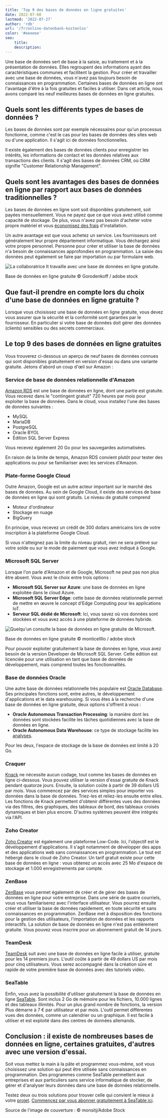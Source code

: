 ```yaml
---
title: 'Top 9 des bases de données en ligne gratuites'
date: 2022-07-08
lastmod: '2022-07-27'
author: 'rdb'
url: '/fr/online-datenbank-kostenlos'
color: '#eeeeee'
seo:
    title:
    description:
---
```


Une base de données sert de base à la saisie, au traitement et à la présentation de données. Elles regroupent des informations ayant des caractéristiques communes et facilitent la gestion. Pour créer et travailler avec une base de données, vous n'avez pas toujours besoin de connaissances en programmation. Certaines bases de données en ligne ont l'avantage d'être à la fois gratuites et faciles à utiliser. Dans cet article, nous avons comparé les neuf meilleures bases de données en ligne gratuites.

## Quels sont les différents types de bases de données ?

Les bases de données sont par exemple nécessaires pour qu'un processus fonctionne, comme c'est le cas pour les bases de données des sites web ou d'une application. Il s'agit ici de données fonctionnelles.

Il existe également des bases de données clients pour enregistrer les intérêts, les informations de contact et les données relatives aux transactions des clients. Il s'agit des bases de données CRM, où CRM signifie "Customer Relationship Management".

## Quels sont les avantages des bases de données en ligne par rapport aux bases de données traditionnelles ?

Les bases de données en ligne sont soit disponibles gratuitement, soit payées mensuellement. Vous ne payez que ce que vous avez utilisé comme capacité de stockage. De plus, vous n'avez pas besoin d'acheter votre propre matériel et vous [économisez des frais](https://seatable.io/fr/budgetplanung-vorlage/) d'installation.

Un autre avantage est que vous achetez un service. Les fournisseurs ont généralement leur propre département informatique. Vous déchargez ainsi votre propre personnel. Personne pour créer et utiliser la base de données n'a besoin de connaissances approfondies en programmation. La saisie des données peut également se faire par importation ou par formulaire web.

![La collaboratrice It travaille avec une base de données en ligne gratuite.](https://seatable.io/wp-content/uploads/2022/06/Online-Datenbank-kostenlos_AdobeStock_163119186_bearbeitet-711x474.jpg)

Base de données en ligne gratuite © Gorodenkoff / adobe stock

## Que faut-il prendre en compte lors du choix d'une base de données en ligne gratuite ?

Lorsque vous choisissez une base de données en ligne gratuite, vous devez vous assurer que la sécurité et la conformité sont garanties par le fournisseur. En particulier si votre base de données doit gérer des données (clients) sensibles ou des secrets commerciaux.

## Le top 9 des bases de données en ligne gratuites

Vous trouverez ci-dessous un aperçu de neuf bases de données connues qui sont disponibles gratuitement en version d'essai ou dans une variante gratuite. Jetons d'abord un coup d'œil sur Amazon :

### Service de base de données relationnelle d'Amazon

[Amazon RDS](https://aws.amazon.com/de/rds/) est une base de données en ligne, dont une partie est gratuite. Vous recevez dans le "contingent gratuit" 720 heures par mois pour exploiter la base de données. Dans le cloud, vous installez l'une des bases de données suivantes :

- MySQL
- MariaDB
- PostgreSQL
- Oracle BYOL
- Édition SQL Server Express

Vous recevez également 20 Go pour les sauvegardes automatisées.

En raison de la limite de temps, Amazon RDS convient plutôt pour tester des applications ou pour se familiariser avec les services d'Amazon.

### Plate-forme Google Cloud

Outre Amazon, Google est un autre acteur important sur le marché des bases de données. Au sein de Google Cloud, il existe des services de base de données en ligne qui sont gratuits. Le niveau de gratuité comprend

- Moteur d'ordinateur
- Stockage en nuage
- BigQuery

En principe, vous recevez un crédit de 300 dollars américains lors de votre inscription à la plateforme Google Cloud.

Si vous n'atteignez pas la limite du niveau gratuit, rien ne sera prélevé sur votre solde ou sur le mode de paiement que vous avez indiqué à Google.

### Microsoft SQL Server

Lorsque l'on parle d'Amazon et de Google, Microsoft ne peut pas non plus être absent. Vous avez le choix entre trois options :

- **Microsoft SQL Server sur Azure**: une base de données en ligne exploitée dans le cloud Azure.
- **Microsoft SQL Server Edge**: cette base de données relationnelle permet de mettre en œuvre le concept d'Edge Computing pour les applications IoT.
- **Serveur SQL dédié de Microsoft**: Ici, vous savez où vos données sont stockées et vous avez accès à une plateforme de données hybride.

![Quelqu'un consulte la base de données en ligne gratuite de Microsoft.](https://seatable.io/wp-content/uploads/2022/06/Online-Datenbank-kostenlos_AdobeStock_418493344_bearbeitet-711x474.jpg)

Base de données en ligne gratuite © monticellllo / adobe stock

Pour pouvoir exploiter gratuitement la base de données en ligne, vous avez besoin de la version Developer de Microsoft SQL Server. Cette édition est licenciée pour une utilisation en tant que base de données de développement, mais comprend toutes les fonctionnalités.

### Base de données Oracle

Une autre base de données relationnelle très populaire est [Oracle Database](https://www.oracle.com/de/database/). Ses principales fonctions sont, entre autres, le développement d'applications et le data warehousing. Si vous êtes à la recherche d'une base de données en ligne gratuite, deux options s'offrent à vous :

- **Oracle Autonomous Transaction Processing**: la manière dont les données sont stockées facilite les tâches quotidiennes avec la base de données en ligne.
- **Oracle Autonomous Data Warehouse**: ce type de stockage facilite les [analyses](https://seatable.io/fr/swot-analyse-template/).

Pour les deux, l'espace de stockage de la base de données est limité à 20 Go.

### Craquer

[Knack](https://www.knack.com/) ne nécessite aucun codage, tout comme les bases de données en ligne ci-dessous. Vous pouvez utiliser la version d'essai gratuite de Knack pendant quatorze jours. Ensuite, la solution coûte à partir de 39 dollars US par mois. Vous commencez par des services simples pour importer vos données dans la base de données. Triez-les et reliez-les ensuite entre elles. Les fonctions de Knack permettent d'obtenir différentes vues des données via des filtres, des graphiques, des tableaux de bord, des tableaux croisés dynamiques et bien plus encore. D'autres systèmes peuvent être intégrés via l'API.

### Zoho Creator

[Zoho Creator](https://www.zoho.com/de/creator/) est également une plateforme Low-Code. Ici, l'objectif est le développement d'applications. Il s'agit notamment de développer des apps et des applications web sans connaissances en programmation. Le tout est hébergé dans le cloud de Zoho Creator. Un tarif gratuit existe pour cette base de données en ligne : vous obtenez un accès avec 25 Mo d'espace de stockage et 1.000 enregistrements par compte.

### ZenBase

[ZenBase](https://getzenbase.com/) vous permet également de créer et de gérer des bases de données en ligne pour votre entreprise. Dans une série de quatre courriels, vous vous familiariserez avec l'interface utilisateur. Vous pourrez ensuite créer et utiliser la base de données rapidement, en toute sécurité et sans connaissances en programmation. ZenBase met à disposition des fonctions pour la gestion des utilisateurs, l'importation de données et les rapports interactifs. La solution de base de données en ligne n'est pas entièrement gratuite. Vous pouvez vous inscrire pour un abonnement gratuit de 14 jours.

### TeamDesk

[TeamDesk](https://www.teamdesk.net/) suit avec une base de données en ligne facile à utiliser, gratuite pour les 14 premiers jours. L'outil coûte à partir de 49 dollars US par mois pour cinq utilisateurs. Vous serez accompagné dans la création sûre et rapide de votre première base de données avec des tutoriels vidéo.

### SeaTable

Enfin, vous avez la possibilité d'utiliser gratuitement la base de données en ligne [SeaTable](https://seatable.io/fr/). Sont inclus 2 Go de mémoire pour les fichiers, 10.000 lignes et des tableaux illimités. Pour un plus grand nombre de fonctions, la version Plus démarre à 7 € par utilisateur et par mois. L'outil permet différentes vues des données, comme un calendrier ou un graphique. Il est facile à utiliser et est exploité dans des centres de données allemands.

## Conclusion : il existe de nombreuses bases de données en ligne, certaines gratuites, d'autres avec une version d'essai.

Soit vous mettez la main à la pâte et programmez vous-même, soit vous choisissez une solution qui peut être utilisée sans connaissances en programmation. Des programmes comme SeaTable permettent aux entreprises et aux particuliers sans service informatique de stocker, de gérer et d'analyser leurs données dans une base de données relationnelle.

Testez deux ou trois solutions pour trouver celle qui convient le mieux à votre [projet](https://seatable.io/fr/vorlagen-projektplanung/). [Commencez par vous abonner gratuitement à SeaTable ici](https://seatable.io/fr/enregistrement/).

Source de l'image de couverture : © monsitj/Adobe Stock
